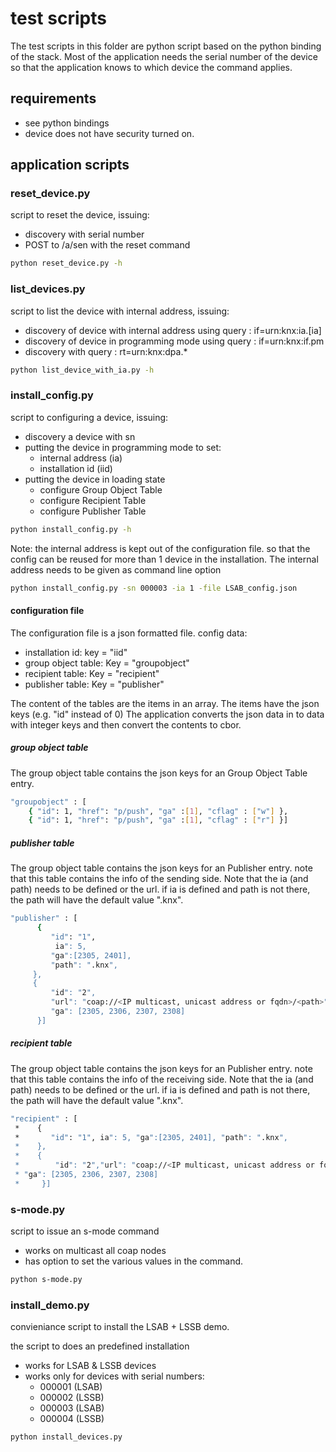 # test scripts

The test scripts in this folder are python script based on the python binding of the stack.
Most of the application needs the serial number of the device so that the application knows to which device the command applies.

## requirements

- see python bindings
- device does not have security turned on.

## application scripts


### reset_device.py

script to reset the device, issuing:

- discovery with serial number
- POST to /a/sen with the reset command

```bash
python reset_device.py -h
```


### list_devices.py

script to list the device with internal address, issuing:

- discovery of device with internal address using query : if=urn:knx:ia.[ia]
- discovery of device in programming mode using query : if=urn:knx:if.pm
- discovery with query : rt=urn:knx:dpa.*


```bash
python list_device_with_ia.py -h
```

### install_config.py

script to configuring a device, issuing:

- discovery a device with sn
- putting the device in programming mode to set:
   - internal address (ia)
   - installation id (iid)
- putting the device in loading state
   - configure Group Object Table
   - configure Recipient Table
   - configure Publisher Table

```bash
python install_config.py -h
```

Note: the internal address is kept out of the configuration file.
so that the config can be reused for more than 1 device in the installation.
The internal address needs to be given as command line option

```bash
python install_config.py -sn 000003 -ia 1 -file LSAB_config.json
```

#### configuration file

The configuration file is a json formatted file.
config data:
- installation id: key = "iid"
- group object table: Key = "groupobject"
- recipient table: Key = "recipient"
- publisher table: Key = "publisher"

The content of the tables are the items in an array.
The items have the json keys (e.g. "id" instead of 0)
The application converts the json data in to data with integer keys and then convert the contents to cbor.

##### group object table

The group object table contains the json keys for an Group Object Table entry.

```bash
"groupobject" : [ 
    { "id": 1, "href": "p/push", "ga" :[1], "cflag" : ["w"] },
    { "id": 1, "href": "p/push", "ga" :[1], "cflag" : ["r"] }] 
```

##### publisher table
The group object table contains the json keys for an Publisher entry.
note that this table contains the info of the sending side.
Note that the ia (and path) needs to be defined or the url.
if ia is defined and path is not there, the path will have the default value ".knx".

```bash
"publisher" : [ 
      {
         "id": "1",
          ia": 5,
         "ga":[2305, 2401],
         "path": ".knx",
     },
     {
         "id": "2",
         "url": "coap://<IP multicast, unicast address or fqdn>/<path>",
         "ga": [2305, 2306, 2307, 2308]
      }] 
```

##### recipient table
The group object table contains the json keys for an Publisher entry.
note that this table contains the info of the receiving side.
Note that the ia (and path) needs to be defined or the url.
if ia is defined and path is not there, the path will have the default value ".knx".

```bash
"recipient" : [ 
 *    {
 *       "id": "1", ia": 5, "ga":[2305, 2401], "path": ".knx",
 *    },
 *    {
 *        "id": "2","url": "coap://<IP multicast, unicast address or fqdn>/<path>", 
 * "ga": [2305, 2306, 2307, 2308]
 *     }] 
```

### s-mode.py

script to issue an s-mode command

- works on multicast all coap nodes
- has option to set the various values in the command.

```bash
python s-mode.py 
```

### install_demo.py

convieniance script to install the LSAB + LSSB demo.
 
the script to does an predefined installation

- works for LSAB & LSSB devices
- works only for devices with serial numbers:
  - 000001 (LSAB)
  - 000002 (LSSB)
  - 000003 (LSAB)
  - 000004 (LSSB)
```bash
python install_devices.py
```


